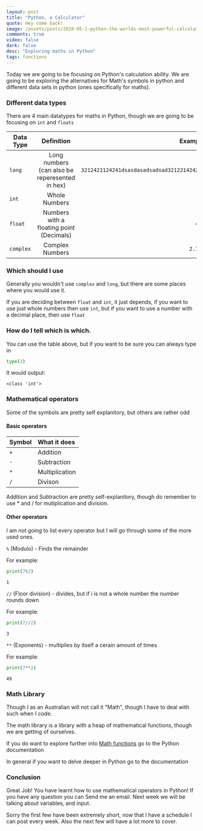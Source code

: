 ```yaml
---
layout: post
title: "Python, a Calculator"
quote: Hey come back!
image: /assets/posts/2018-05-1-python-the-worlds-most-powerful-calculator/charles-deluvio-456506-unsplash.jpg
comments: true
video: false
dark: false
desc: "Exploring maths in Python"
tags: functions
---
```


Today we are going to be focusing on Python's calculation ability.
We are going to be exploring the alternatives for Math's symbols in python and different data sets in python (ones specifically for maths).

### Different data types
There are 4 main datatypes for maths in Python, though we are going to be focusing on `int` and `floats`

| Data Type  | Definition                                     | Example                                   |
| ---------- |:----------------------------------------------:| -----------------------------------------:|
| `long`     | Long numbers (can also be reperesented in hex) | `3212421124241dsasdasadsadsad321221424234`|
| `int`      | Whole Numbers                                  |                                       `10`|
| `float`    | Numbers with a floating point (Decimals)       |                                      `4.2`|
| `complex`  | Complex Numbers                                |                                    `2.71j`|

### Which should I use
Generally you wouldn't use `complex` and `long`, but there are some places where you would use it.

If you are deciding between `float` and `int`, it just depends, if you want to use just whole numbers then use `int`, but if you want to use a number with a decimal place, then use `float`

### How do I tell which is which.
You can use the table above, but if you want to be sure you can always type in
```python
type(3)
```
It would output:

```
<class 'int'>
```

### Mathematical operators
Some of the symbols are pretty self explanitory, but others are rather odd

#### Basic operators

| Symbol        | What it does   |
|:--------------|:---------------|
| `+`           |Addition        | 
| `-`           |Subtraction     |
| `*`           |Multiplication  | 
| `/`           |Divison         |

Addition and Subtraction are pretty self-explanitory, though do remember to use * and / for mutiplication and division.

#### Other operators
I am not going to list every operator but I will go through some of the more used ones.

`%` (Modulo) - Finds the remainder

For example:

```python
print(7%2)
```

```
1
```

`//` (Floor division) - divides, but if  i is not a whole number the number rounds down

For example:

```python
print(7//2)
```

```
3
```

`**` (Exponents) - multiplies by itself a cerain amount of times

For example:

```python
print(7**2)
```

```
49
```

### Math Library
Though I as an Australian will not call it "Math", though I have to deal with such when I code.

The math library is a library with a heap of mathematical functions, though we are getting of ourselves.

If you do want to explore further into <a target="_blank" href="https://docs.python.org/2/library/math.html">Math functions</a> go to the Python documentation
<div class="message2">In general if you want to delve deeper in Python go to the documentation</div>

### Conclusion
Great Job! You have learnt how to use mathematical operators in Python! If you have any question you can <a action="mailto:hi@pynapple.codes">Send me an email</a>. Next week we will be talking about variables, and input. 

<div class="message">Sorry the first few have been extremely short, now that I have a schedule I can post every week. Also the next few will have a lot more to cover.</div>


